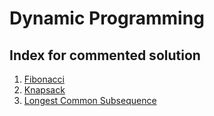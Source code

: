 # Dynamic Programming

## Index for commented solution
1. [Fibonacci](./CNU_week13_prob1_Fibonacci.cpp)
2. [Knapsack](./A12865_Knapsack.cpp)
3. [Longest Common Subsequence](./CNU_week13_prob3_LCS.cpp)
